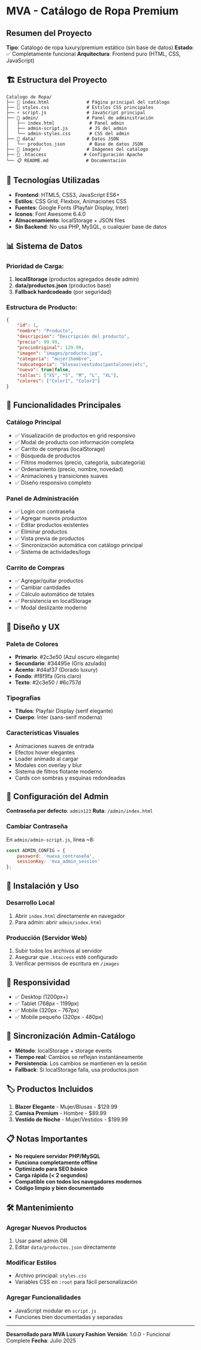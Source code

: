 # MVA - Catálogo de Ropa Premium
## Resumen del Proyecto

**Tipo**: Catálogo de ropa luxury/premium estático (sin base de datos)
**Estado**: ✅ Completamente funcional
**Arquitectura**: Frontend puro (HTML, CSS, JavaScript)

## 🏗️ Estructura del Proyecto

```
Catalogo de Ropa/
├── 📄 index.html              # Página principal del catálogo
├── 🎨 styles.css              # Estilos CSS principales
├── ⚡ script.js               # JavaScript principal
├── 📁 admin/                  # Panel de administración
│   ├── index.html             # Panel admin
│   ├── admin-script.js        # JS del admin
│   └── admin-styles.css       # CSS del admin
├── 📁 data/                   # Datos JSON
│   └── productos.json         # Base de datos JSON
├── 📁 images/                 # Imágenes del catálogo
├── 📄 .htaccess              # Configuración Apache
└── 📋 README.md              # Documentación

```

## 🔧 Tecnologías Utilizadas

- **Frontend**: HTML5, CSS3, JavaScript ES6+
- **Estilos**: CSS Grid, Flexbox, Animaciones CSS
- **Fuentes**: Google Fonts (Playfair Display, Inter)
- **Iconos**: Font Awesome 6.4.0
- **Almacenamiento**: localStorage + JSON files
- **Sin Backend**: No usa PHP, MySQL, o cualquier base de datos

## 📊 Sistema de Datos

### Prioridad de Carga:
1. **localStorage** (productos agregados desde admin)
2. **data/productos.json** (productos base)
3. **Fallback hardcodeado** (por seguridad)

### Estructura de Producto:
```json
{
    "id": 1,
    "nombre": "Producto",
    "descripcion": "Descripción del producto",
    "precio": 99.99,
    "precioOriginal": 129.99,
    "imagen": "images/producto.jpg",
    "categoria": "mujer|hombre",
    "subcategoria": "blusas|vestidos|pantalones|etc",
    "nuevo": true|false,
    "tallas": ["XS", "S", "M", "L", "XL"],
    "colores": ["Color1", "Color2"]
}
```

## 🎯 Funcionalidades Principales

### Catálogo Principal
- ✅ Visualización de productos en grid responsivo
- ✅ Modal de producto con información completa
- ✅ Carrito de compras (localStorage)
- ✅ Búsqueda de productos
- ✅ Filtros modernos (precio, categoría, subcategoría)
- ✅ Ordenamiento (precio, nombre, novedad)
- ✅ Animaciones y transiciones suaves
- ✅ Diseño responsivo completo

### Panel de Administración
- ✅ Login con contraseña
- ✅ Agregar nuevos productos
- ✅ Editar productos existentes
- ✅ Eliminar productos
- ✅ Vista previa de productos
- ✅ Sincronización automática con catálogo principal
- ✅ Sistema de actividades/logs

### Carrito de Compras
- ✅ Agregar/quitar productos
- ✅ Cambiar cantidades
- ✅ Cálculo automático de totales
- ✅ Persistencia en localStorage
- ✅ Modal deslizante moderno

## 🎨 Diseño y UX

### Paleta de Colores
- **Primario**: #2c3e50 (Azul oscuro elegante)
- **Secundario**: #34495e (Gris azulado)
- **Acento**: #d4af37 (Dorado luxury)
- **Fondo**: #f8f9fa (Gris claro)
- **Texto**: #2c3e50 / #6c757d

### Tipografías
- **Títulos**: Playfair Display (serif elegante)
- **Cuerpo**: Inter (sans-serif moderna)

### Características Visuales
- Animaciones suaves de entrada
- Efectos hover elegantes
- Loader animado al cargar
- Modales con overlay y blur
- Sistema de filtros flotante moderno
- Cards con sombras y esquinas redondeadas

## 🔐 Configuración del Admin

**Contraseña por defecto**: `admin123`
**Ruta**: `/admin/index.html`

### Cambiar Contraseña
En `admin/admin-script.js`, línea ~8:
```javascript
const ADMIN_CONFIG = {
    password: 'nueva_contraseña',
    sessionKey: 'mva_admin_session'
};
```

## 🚀 Instalación y Uso

### Desarrollo Local
1. Abrir `index.html` directamente en navegador
2. Para admin: abrir `admin/index.html`

### Producción (Servidor Web)
1. Subir todos los archivos al servidor
2. Asegurar que `.htaccess` esté configurado
3. Verificar permisos de escritura en `/images`

## 📱 Responsividad

- ✅ Desktop (1200px+)
- ✅ Tablet (768px - 1199px)  
- ✅ Mobile (320px - 767px)
- ✅ Mobile pequeño (320px - 480px)

## 🔄 Sincronización Admin-Catálogo

- **Método**: localStorage + storage events
- **Tiempo real**: Cambios se reflejan instantáneamente
- **Persistencia**: Los cambios se mantienen en la sesión
- **Fallback**: Si localStorage falla, usa productos.json

## 🏷️ Productos Incluidos

1. **Blazer Elegante** - Mujer/Blusas - $129.99
2. **Camisa Premium** - Hombre - $89.99
3. **Vestido de Noche** - Mujer/Vestidos - $199.99

## 📋 Notas Importantes

- **No requiere servidor PHP/MySQL**
- **Funciona completamente offline**
- **Optimizado para SEO básico**
- **Carga rápida (< 2 segundos)**
- **Compatible con todos los navegadores modernos**
- **Código limpio y bien documentado**

## 🛠️ Mantenimiento

### Agregar Nuevos Productos
1. Usar panel admin OR
2. Editar `data/productos.json` directamente

### Modificar Estilos
- Archivo principal: `styles.css`
- Variables CSS en `:root` para fácil personalización

### Agregar Funcionalidades
- JavaScript modular en `script.js`
- Funciones bien documentadas y separadas

---

**Desarrollado para MVA Luxury Fashion**
**Versión**: 1.0.0 - Funcional Complete
**Fecha**: Julio 2025
